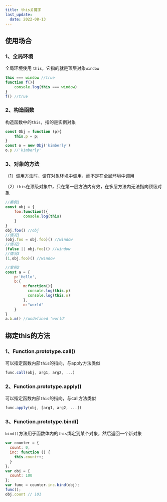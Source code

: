 ```yaml
---
title: this关键字
last_update:
  date: 2022-08-13
---
```


## 使用场合

### 1、全局环境

全局环境使用 `this`，它指的就是顶层对象`window`

```javascript
this === window //true
function f(){
	console.log(this === window)
}
f() //true
```

### 2、构造函数

构造函数中的`this`，指的是实例对象

```javascript
const Obj = function (p){
	this.p = p;
}
const o = new Obj('kimberly')
o.p //'kimberly'
```

### 3、对象的方法

（1）调用方法时，请在对象环境中调用，而不是在全局环境中调用

（2）`this`在顶级对象中，只在第一层方法内有效，在多层方法内无法指向顶级对象

```javascript
//案例1
const obj = {
    foo:function(){
        console.log(this)
    }
}
obj.foo() //obj
//情况1
(obj.foo = obj.foo)() //window
//情况2
(false || obj.foo)() //window
//情况3
(1,obj.foo)() //window

//案例2
const a = {
    p:'Hello',
    b:{
        m:function(){
          console.log(this.p)
          console.log(this.o)
        },
        o:"world"
    }
}
a.b.m() //undefined 'world'
```

## 绑定this的方法

### 1、Function.prototype.call()

可以指定函数内部`this`的指向，与apply方法类似

```javascript
func.call(obj, arg1, arg2, ...)
```

### 2、Function.prototype.apply()

可以指定函数内部`this`的指向，与call方法类似

```javascript
func.apply(obj, [arg1, arg2, ...])
```

### 3、Function.prototype.bind()

`bind()`方法用于函数体内的`this`绑定到某个对象，然后返回一个新对象

```javascript
var counter = {
  count: 0,
  inc: function () {
    this.count++;
  }
};
var obj = {
  count: 100
};
var func = counter.inc.bind(obj);
func();
obj.count // 101
```

